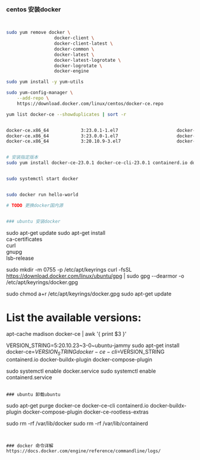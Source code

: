 ### centos 安装docker
``` bash


sudo yum remove docker \
                  docker-client \
                  docker-client-latest \
                  docker-common \
                  docker-latest \
                  docker-latest-logrotate \
                  docker-logrotate \
                  docker-engine

sudo yum install -y yum-utils

sudo yum-config-manager \
    --add-repo \
    https://download.docker.com/linux/centos/docker-ce.repo

yum list docker-ce --showduplicates | sort -r


docker-ce.x86_64            3:23.0.1-1.el7                      docker-ce-stable
docker-ce.x86_64            3:23.0.0-1.el7                      docker-ce-stable
docker-ce.x86_64            3:20.10.9-3.el7                     docker-ce-stable


# 安装指定版本
sudo yum install docker-ce-23.0.1 docker-ce-cli-23.0.1 containerd.io docker-buildx-plugin docker-compose-plugin


sudo systemctl start docker


sudo docker run hello-world

# TODO 更换docker国内源


### ubuntu 安装docker
```
sudo apt-get update
sudo apt-get install \
    ca-certificates \
    curl \
    gnupg \
    lsb-release

sudo mkdir -m 0755 -p /etc/apt/keyrings
curl -fsSL https://download.docker.com/linux/ubuntu/gpg | sudo gpg --dearmor -o /etc/apt/keyrings/docker.gpg

sudo chmod a+r /etc/apt/keyrings/docker.gpg
sudo apt-get update

# List the available versions:
apt-cache madison docker-ce | awk '{ print $3 }'

VERSION_STRING=5:20.10.23~3-0~ubuntu-jammy
sudo apt-get install docker-ce=$VERSION_STRING docker-ce-cli=$VERSION_STRING containerd.io docker-buildx-plugin docker-compose-plugin


sudo systemctl enable docker.service
sudo systemctl enable containerd.service
```

### ubuntu 卸载ubuntu
```
sudo apt-get purge docker-ce docker-ce-cli containerd.io docker-buildx-plugin docker-compose-plugin docker-ce-rootless-extras

sudo rm -rf /var/lib/docker
sudo rm -rf /var/lib/containerd
```


### docker 命令详解
https://docs.docker.com/engine/reference/commandline/logs/